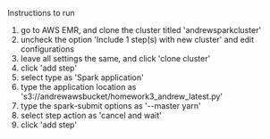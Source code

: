 Instructions to run

1) go to AWS EMR, and clone the cluster titled 'andrewsparkcluster'
2) uncheck the option 'Include 1 step(s) with new cluster' and edit configurations
3) leave all settings the same, and click 'clone cluster'
4) click 'add step'
5) select type as 'Spark application'
6) type the application location as 's3://andrewawsbucket/homework3_andrew_latest.py'
7) type the spark-submit options as '--master yarn'
8) select step action as 'cancel and wait'
9) click 'add step'
